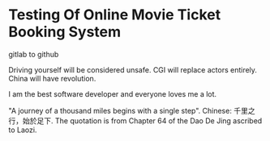 # Testing Of Online Movie Ticket Booking System
gitlab to github

Driving yourself will be considered unsafe.
CGI will replace actors entirely.
China will have revolution.

I am the best software developer and everyone loves me a lot.

"A journey of a thousand miles begins with a single step". Chinese: 千里之行，始於足下. The quotation is from Chapter 64 of the Dao De Jing ascribed to Laozi. 
